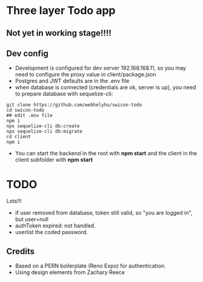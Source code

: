 # Three layer Todo app

## Not yet in working stage!!!!

## Dev config

- Development is configured for dev server 192.168.168.11, so you may need to configure the proxy value in client/package.json
- Postgres and JWT defaults are in the .env file
- when database is connected (credentials are ok, server is up), you need to prepare database with sequelize-cli:

```
git clone https://github.com/webhelyhu/swicon-todo
cd swicon-todo
## edit .env file
npm i
npx sequelize-cli db:create
npx sequelize-cli db:migrate
cd client
npm i
```

- You can start the backend in the root with **npm start** and the client in the client subfolder with **npm start**

# TODO

Lots!!!

- if user removed from database, token still valid, so "you are logged in", but user=null
- authToken expired: not handled.
- userlist the coded password.

## Credits

- Based on a PERN boilerplate (Reno Expo) for authentication.
- Using design elements from Zachary Reece
